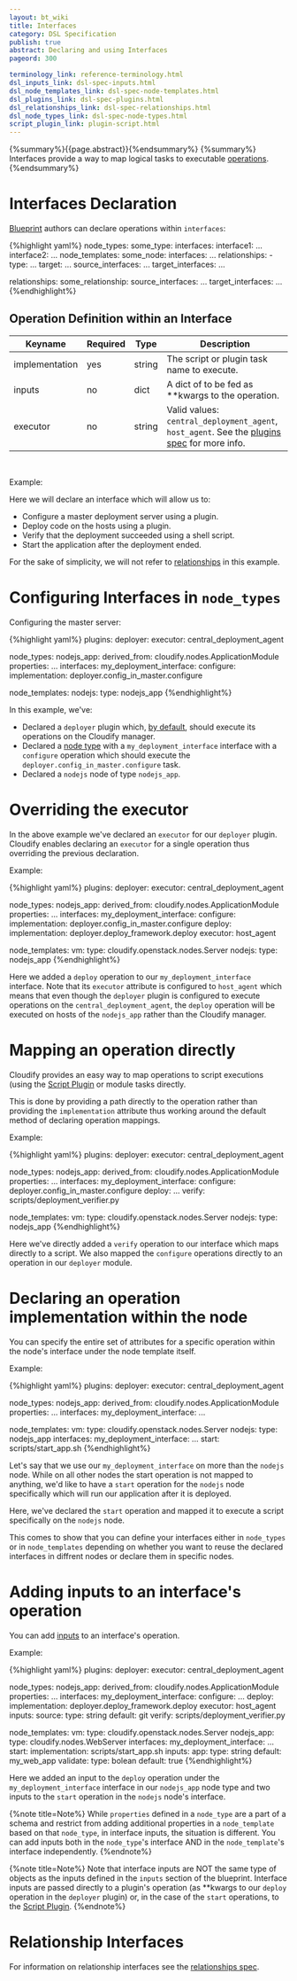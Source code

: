 ```yaml
---
layout: bt_wiki
title: Interfaces
category: DSL Specification
publish: true
abstract: Declaring and using Interfaces
pageord: 300

terminology_link: reference-terminology.html
dsl_inputs_link: dsl-spec-inputs.html
dsl_node_templates_link: dsl-spec-node-templates.html
dsl_plugins_link: dsl-spec-plugins.html
dsl_relationships_link: dsl-spec-relationships.html
dsl_node_types_link: dsl-spec-node-types.html
script_plugin_link: plugin-script.html
---
```

{%summary%}{{page.abstract}}{%endsummary%}
{%summary%}
Interfaces provide a way to map logical tasks to executable [operations]({{page.terminology_link}}#operation).
{%endsummary%}

# Interfaces Declaration

[Blueprint]({{page.terminology_link}}#blueprint) authors can declare operations within `interfaces`:

{%highlight yaml%}
node_types:
  some_type:
      interfaces:
          interface1:
            ...
          interface2:
            ...
node_templates:
   some_node:
      interfaces:
         ...
      relationships:
         - type: ...
           target: ...
           source_interfaces:
             ...
           target_interfaces:
             ...

relationships:
   some_relationship:
       source_interfaces:
         ...
       target_interfaces:
        ...
{%endhighlight%}

## Operation Definition within an Interface

Keyname          | Required | Type        | Description
-----------      | -------- | ----        | -----------
implementation   | yes      | string      | The script or plugin task name to execute.
inputs           | no       | dict        | A dict of to be fed as **kwargs to the operation.
executor         | no       | string      | Valid values: `central_deployment_agent`, `host_agent`. See the [plugins spec]({{page.dsl_plugins_link}}) for more info.

<br>

Example:

Here we will declare an interface which will allow us to:

* Configure a master deployment server using a plugin.
* Deploy code on the hosts using a plugin.
* Verify that the deployment succeeded using a shell script.
* Start the application after the deployment ended.

For the sake of simplicity, we will not refer to [relationships]({{page.dsl_relationships_link}}) in this example.

# Configuring Interfaces in `node_types`

Configuring the master server:

{%highlight yaml%}
plugins:
  deployer:
    executor: central_deployment_agent

node_types:
  nodejs_app:
    derived_from: cloudify.nodes.ApplicationModule
    properties:
      ...
    interfaces:
      my_deployment_interface:
        configure:
          implementation: deployer.config_in_master.configure

node_templates:
  nodejs:
    type: nodejs_app
{%endhighlight%}

In this example, we've:
* Declared a `deployer` plugin which, [by default](#overriding-the-executor), should execute its operations on the Cloudify manager.
* Declared a [node type]({{page.dsl_node_types_link}}) with a `my_deployment_interface` interface with a `configure` operation which should execute the `deployer.config_in_master.configure` task.
* Declared a `nodejs` node of type `nodejs_app`.


# Overriding the executor

In the above example we've declared an `executor` for our `deployer` plugin.
Cloudify enables declaring an `executor` for a single operation thus overriding the previous declaration.

Example:

{%highlight yaml%}
plugins:
  deployer:
    executor: central_deployment_agent

node_types:
  nodejs_app:
    derived_from: cloudify.nodes.ApplicationModule
    properties:
      ...
    interfaces:
      my_deployment_interface:
        configure:
          implementation: deployer.config_in_master.configure
        deploy:
          implementation: deployer.deploy_framework.deploy
          executor: host_agent

node_templates:
  vm:
    type: cloudify.openstack.nodes.Server
  nodejs:
    type: nodejs_app
{%endhighlight%}

Here we added a `deploy` operation to our `my_deployment_interface` interface. Note that its `executor` attribute is configured to `host_agent` which means that even though the `deployer` plugin is configured to execute operations on the `central_deployment_agent`, the `deploy` operation will be executed on hosts of the `nodejs_app` rather than the Cloudify manager.


# Mapping an operation directly

Cloudify provides an easy way to map operations to script executions (using the [Script Plugin]({{page.script_plugin_link}}) or module tasks directly.

This is done by providing a path directly to the operation rather than providing the `implementation` attribute thus working around the default method of declaring operation mappings.

Example:

{%highlight yaml%}
plugins:
  deployer:
    executor: central_deployment_agent

node_types:
  nodejs_app:
    derived_from: cloudify.nodes.ApplicationModule
    properties:
      ...
    interfaces:
      my_deployment_interface:
        configure: deployer.config_in_master.configure
        deploy:
          ...
        verify: scripts/deployment_verifier.py

node_templates:
  vm:
    type: cloudify.openstack.nodes.Server
  nodejs:
    type: nodejs_app
{%endhighlight%}

Here we've directly added a `verify` operation to our interface which maps directly to a script. We also mapped the `configure` operations directly to an operation in our `deployer` module.


# Declaring an operation implementation within the node

You can specify the entire set of attributes for a specific operation within the node's interface under the node template itself.

Example:

{%highlight yaml%}
plugins:
  deployer:
    executor: central_deployment_agent

node_types:
  nodejs_app:
    derived_from: cloudify.nodes.ApplicationModule
    properties:
      ...
    interfaces:
      my_deployment_interface:
        ...

node_templates:
  vm:
    type: cloudify.openstack.nodes.Server
  nodejs:
    type: nodejs_app
    interfaces:
      my_deployment_interface:
        ...
        start: scripts/start_app.sh
{%endhighlight%}

Let's say that we use our `my_deployment_interface` on more than the `nodejs` node. While on all other nodes the start operation is not mapped to anything, we'd like to have a `start` operation for the `nodejs` node specifically which will run our application after it is deployed.

Here, we've declared the `start` operation and mapped it to execute a script specifically on the `nodejs` node.

This comes to show that you can define your interfaces either in `node_types` or in `node_templates` depending on whether you want to reuse the declared interfaces in diffrent nodes or declare them in specific nodes.


# Adding inputs to an interface's operation

You can add [inputs]({{page.dsl_inputs_link}}) to an interface's operation.

Example:

{%highlight yaml%}
plugins:
  deployer:
    executor: central_deployment_agent

node_types:
  nodejs_app:
    derived_from: cloudify.nodes.ApplicationModule
    properties:
      ...
    interfaces:
      my_deployment_interface:
        configure:
          ...
        deploy:
          implementation: deployer.deploy_framework.deploy
          executor: host_agent
          inputs:
            source:
              type: string
              default: git
        verify: scripts/deployment_verifier.py

node_templates:
  vm:
    type: cloudify.openstack.nodes.Server
  nodejs_app:
    type: cloudify.nodes.WebServer
    interfaces:
      my_deployment_interface:
        ...
        start:
          implementation: scripts/start_app.sh
          inputs:
            app:
              type: string
              default: my_web_app
            validate:
              type: bolean
              default: true
{%endhighlight%}

Here we added an input to the `deploy` operation under the `my_deployment_interface` interface in our `nodejs_app` node type and two inputs to the `start` operation in the `nodejs` node's interface.

{%note title=Note%}
While `properties` defined in a `node_type` are a part of a schema and restrict from adding additional properties in a `node_template` based on that `node_type`, in interface inputs, the situation is different. You can add inputs both in the `node_type`'s interface AND in the `node_template`'s interface independently.
{%endnote%}

{%note title=Note%}
Note that interface inputs are NOT the same type of objects as the inputs defined in the `inputs` section of the blueprint.
Interface inputs are passed directly to a plugin's operation (as **kwargs to our `deploy` operation in the `deployer` plugin) or, in the case of the `start` operations, to the [Script Plugin]({{page.script_plugin_link}}).
{%endnote%}

# Relationship Interfaces

For information on relationship interfaces see the [relationships spec]({{page.dsl_relationships_link}}#relationship-interfaces).